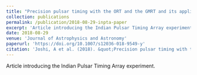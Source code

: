 ```yaml
---
title: "Precision pulsar timing with the ORT and the GMRT and its applications in pulsar astrophysics"
collection: publications
permalink: /publication/2018-08-29-inpta-paper
excerpt: 'Article introducing the Indian Pulsar Timing Array experiment.'
date: 2018-08-29
venue: 'Journal of Astrophysics and Astronomy'
paperurl: 'https://doi.org/10.1007/s12036-018-9549-y'
citation: 'Joshi, A et al. (2018). &quot;Precision pulsar timing with the ORT and the GMRT and its applications in pulsar astrophysics.&quot; <i>JApA</i>. 39, 4, 10.'
---
```

Article introducing the Indian Pulsar Timing Array experiment.
